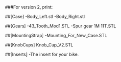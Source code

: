 ###For version 2, print:

##[Case]
-Body_Left.stl
-Body_Right.stl

##[Gears]
-43_Tooth_Mod1.STL
-Spur gear 1M 11T.STL

##[MountingStrap]
-Mounting_For_New_Case.STL

##[KnobCups]
Knob_Cup_V2.STL

##[Inserts]
-The insert for your bike.
